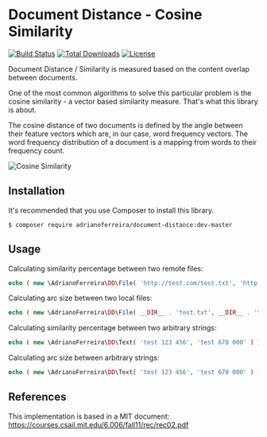 # Document Distance - Cosine Similarity

[![Build Status](https://travis-ci.org/adrianosferreira/document-distance.svg?branch=master)](https://travis-ci.org/adrianosferreira/document-distance)
[![Total Downloads](https://poser.pugx.org/adrianoferreira/document-distance/downloads)](https://packagist.org/packages/adrianoferreira/document-distance)
[![License](https://poser.pugx.org/adrianoferreira/document-distance/license)](https://packagist.org/packages/adrianoferreira/document-distance)

Document Distance / Similarity is measured based on the content overlap between documents.

One of the most common algorithms to solve this particular problem is the cosine similarity - a vector based similarity measure. That's what this library is about.

The cosine distance of two documents is defined by the angle between their feature vectors which are, in our case, word frequency vectors. The word frequency distribution of a document is a mapping from words to their frequency count.

![Cosine Similarity](https://www.andrew.cmu.edu/course/15-121/labs/HW-4%20Document%20Distance/pix1.bmp)

## Installation

It's recommended that you use Composer to install this library.

```
$ composer require adrianoferreira/document-distance:dev-master
```

## Usage

Calculating similarity percentage between two remote files:

```php
echo ( new \AdrianoFerreira\DD\File( 'http://test.com/test.txt', 'http://test.com/test2.txt' ) )->getPercent();
```

Calculating arc size between two local files:

```php
echo ( new \AdrianoFerreira\DD\File( __DIR__ . 'test.txt', __DIR__ . 'test2.txt' ) )->getArcSize();
```

Calculating similarity percentage between two arbitrary strings:

```php
echo ( new \AdrianoFerreira\DD\Text( 'test 123 456', 'test 678 000' ) )->getPercent();
```

Calculating arc size between arbitrary strings:

```php
echo ( new \AdrianoFerreira\DD\Text( 'test 123 456', 'test 678 000' ) )->getArcSize();
```

## References
This implementation is based in a MIT document: https://courses.csail.mit.edu/6.006/fall11/rec/rec02.pdf
